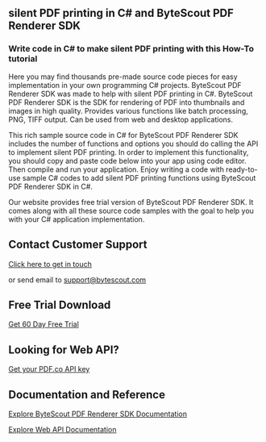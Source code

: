 ## silent PDF printing in C# and ByteScout PDF Renderer SDK

### Write code in C# to make silent PDF printing with this How-To tutorial

Here you may find thousands pre-made source code pieces for easy implementation in your own programming C# projects. ByteScout PDF Renderer SDK was made to help with silent PDF printing in C#. ByteScout PDF Renderer SDK is the SDK for rendering of PDF into thumbnails and images in high quality. Provides various functions like batch processing, PNG, TIFF output. Can be used from web and desktop applications.

This rich sample source code in C# for ByteScout PDF Renderer SDK includes the number of functions and options you should do calling the API to implement silent PDF printing. In order to implement this functionality, you should copy and paste code below into your app using code editor. Then compile and run your application. Enjoy writing a code with ready-to-use sample C# codes to add silent PDF printing functions using ByteScout PDF Renderer SDK in C#.

Our website provides free trial version of ByteScout PDF Renderer SDK. It comes along with all these source code samples with the goal to help you with your C# application implementation.

## Contact Customer Support

[Click here to get in touch](https://bytescout.zendesk.com/hc/en-us/requests/new?subject=ByteScout%20PDF%20Renderer%20SDK%20Question)

or send email to [support@bytescout.com](mailto:support@bytescout.com?subject=ByteScout%20PDF%20Renderer%20SDK%20Question) 

## Free Trial Download

[Get 60 Day Free Trial](https://bytescout.com/download/web-installer?utm_source=github-readme)

## Looking for Web API? 

[Get your PDF.co API key](https://pdf.co/documentation/api?utm_source=github-readme)

## Documentation and Reference

[Explore ByteScout PDF Renderer SDK Documentation](https://bytescout.com/documentation/index.html?utm_source=github-readme)

[Explore Web API Documentation](https://pdf.co/documentation/api?utm_source=github-readme)